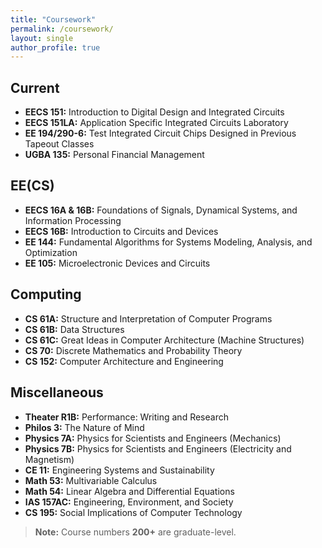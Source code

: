 ```yaml
---
title: "Coursework"
permalink: /coursework/
layout: single
author_profile: true
---
```

## Current
- **EECS 151:** Introduction to Digital Design and Integrated Circuits  
- **EECS 151LA:** Application Specific Integrated Circuits Laboratory  
- **EE 194/290-6:** Test Integrated Circuit Chips Designed in Previous Tapeout Classes  
- **UGBA 135:** Personal Financial Management  

## EE(CS)
- **EECS 16A & 16B:** Foundations of Signals, Dynamical Systems, and Information Processing
- **EECS 16B:** Introduction to Circuits and Devices 
- **EE 144:** Fundamental Algorithms for Systems Modeling, Analysis, and Optimization  
- **EE 105:** Microelectronic Devices and Circuits  

## Computing
- **CS 61A:** Structure and Interpretation of Computer Programs  
- **CS 61B:** Data Structures  
- **CS 61C:** Great Ideas in Computer Architecture (Machine Structures)  
- **CS 70:** Discrete Mathematics and Probability Theory  
- **CS 152:** Computer Architecture and Engineering  

## Miscellaneous
- **Theater R1B:** Performance: Writing and Research  
- **Philos 3:** The Nature of Mind  
- **Physics 7A:** Physics for Scientists and Engineers (Mechanics) 
- **Physics 7B:** Physics for Scientists and Engineers (Electricity and Magnetism) 
- **CE 11:** Engineering Systems and Sustainability  
- **Math 53:** Multivariable Calculus  
- **Math 54:** Linear Algebra and Differential Equations  
- **IAS 157AC:** Engineering, Environment, and Society  
- **CS 195:** Social Implications of Computer Technology  

> **Note:** Course numbers **200+** are graduate-level.